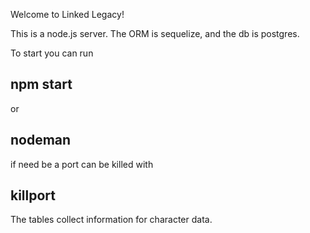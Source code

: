 Welcome to Linked Legacy! 

This is a node.js server. The ORM is sequelize, and the db is postgres. 

To start you can run 

## npm start
or 

## nodeman

if need be a port can be killed with 

## killport

The tables collect information for character data. 